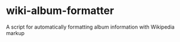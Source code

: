 # wiki-album-formatter
A script for automatically formatting album information with Wikipedia markup
